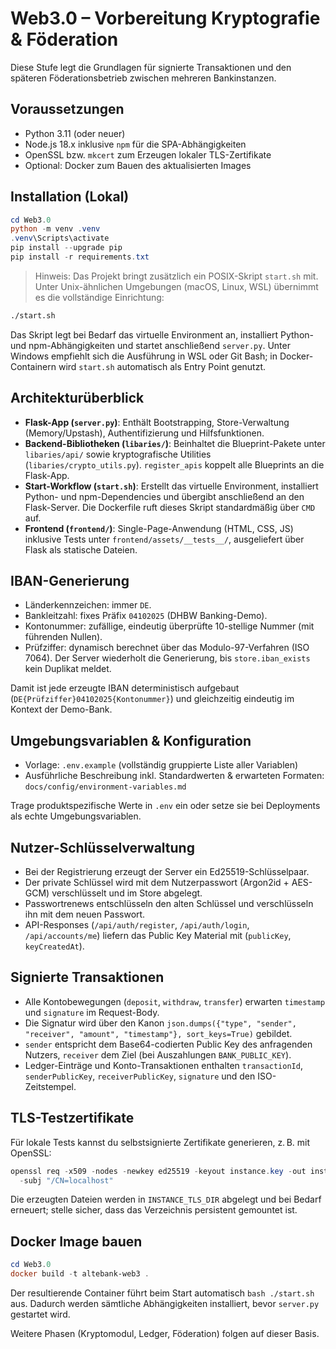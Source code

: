 # Web3.0 – Vorbereitung Kryptografie & Föderation

Diese Stufe legt die Grundlagen für signierte Transaktionen und den späteren Föderationsbetrieb zwischen mehreren Bankinstanzen.

## Voraussetzungen

- Python 3.11 (oder neuer)
- Node.js 18.x inklusive `npm` für die SPA-Abhängigkeiten
- OpenSSL bzw. `mkcert` zum Erzeugen lokaler TLS-Zertifikate
- Optional: Docker zum Bauen des aktualisierten Images

## Installation (Lokal)

```powershell
cd Web3.0
python -m venv .venv
.venv\Scripts\activate
pip install --upgrade pip
pip install -r requirements.txt
```

> Hinweis: Das Projekt bringt zusätzlich ein POSIX-Skript `start.sh` mit. Unter Unix-ähnlichen Umgebungen (macOS, Linux, WSL) übernimmt es die vollständige Einrichtung:

```bash
./start.sh
```

Das Skript legt bei Bedarf das virtuelle Environment an, installiert Python- und npm-Abhängigkeiten und startet anschließend `server.py`. Unter Windows empfiehlt sich die Ausführung in WSL oder Git Bash; in Docker-Containern wird `start.sh` automatisch als Entry Point genutzt.

## Architekturüberblick

- **Flask-App (`server.py`)**: Enthält Bootstrapping, Store-Verwaltung (Memory/Upstash), Authentifizierung und Hilfsfunktionen.
- **Backend-Bibliotheken (`libaries/`)**: Beinhaltet die Blueprint-Pakete unter `libaries/api/` sowie kryptografische Utilities (`libaries/crypto_utils.py`). `register_apis` koppelt alle Blueprints an die Flask-App.
- **Start-Workflow (`start.sh`)**: Erstellt das virtuelle Environment, installiert Python- und npm-Dependencies und übergibt anschließend an den Flask-Server. Die Dockerfile ruft dieses Skript standardmäßig über `CMD` auf.
- **Frontend (`frontend/`)**: Single-Page-Anwendung (HTML, CSS, JS) inklusive Tests unter `frontend/assets/__tests__/`, ausgeliefert über Flask als statische Dateien.

## IBAN-Generierung

- Länderkennzeichen: immer `DE`.
- Bankleitzahl: fixes Präfix `04102025` (DHBW Banking-Demo).
- Kontonummer: zufällige, eindeutig überprüfte 10-stellige Nummer (mit führenden Nullen).
- Prüfziffer: dynamisch berechnet über das Modulo-97-Verfahren (ISO 7064). Der Server wiederholt die Generierung, bis `store.iban_exists` kein Duplikat meldet.

Damit ist jede erzeugte IBAN deterministisch aufgebaut (`DE{Prüfziffer}04102025{Kontonummer}`) und gleichzeitig eindeutig im Kontext der Demo-Bank.

## Umgebungsvariablen & Konfiguration

- Vorlage: `.env.example` (vollständig gruppierte Liste aller Variablen)
- Ausführliche Beschreibung inkl. Standardwerten & erwarteten Formaten: `docs/config/environment-variables.md`

Trage produktspezifische Werte in `.env` ein oder setze sie bei Deployments als echte Umgebungsvariablen.

## Nutzer-Schlüsselverwaltung

- Bei der Registrierung erzeugt der Server ein Ed25519-Schlüsselpaar.
- Der private Schlüssel wird mit dem Nutzerpasswort (Argon2id + AES-GCM) verschlüsselt und im Store abgelegt.
- Passwortrenews entschlüsseln den alten Schlüssel und verschlüsseln ihn mit dem neuen Passwort.
- API-Responses (`/api/auth/register`, `/api/auth/login`, `/api/accounts/me`) liefern das Public Key Material mit (`publicKey`, `keyCreatedAt`).

## Signierte Transaktionen

- Alle Kontobewegungen (`deposit`, `withdraw`, `transfer`) erwarten `timestamp` und `signature` im Request-Body.
- Die Signatur wird über den Kanon `json.dumps({"type", "sender", "receiver", "amount", "timestamp"}, sort_keys=True)` gebildet.
- `sender` entspricht dem Base64-codierten Public Key des anfragenden Nutzers, `receiver` dem Ziel (bei Auszahlungen `BANK_PUBLIC_KEY`).
- Ledger-Einträge und Konto-Transaktionen enthalten `transactionId`, `senderPublicKey`, `receiverPublicKey`, `signature` und den ISO-Zeitstempel.

## TLS-Testzertifikate

Für lokale Tests kannst du selbstsignierte Zertifikate generieren, z. B. mit OpenSSL:

```powershell
openssl req -x509 -nodes -newkey ed25519 -keyout instance.key -out instance.crt -days 365 \
  -subj "/CN=localhost"
```

Die erzeugten Dateien werden in `INSTANCE_TLS_DIR` abgelegt und bei Bedarf erneuert; stelle sicher, dass das Verzeichnis persistent gemountet ist.

## Docker Image bauen

```powershell
cd Web3.0
docker build -t altebank-web3 .
```

Der resultierende Container führt beim Start automatisch `bash ./start.sh` aus. Dadurch werden sämtliche Abhängigkeiten installiert, bevor `server.py` gestartet wird.

Weitere Phasen (Kryptomodul, Ledger, Föderation) folgen auf dieser Basis.
